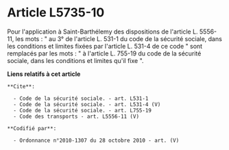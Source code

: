 # Article L5735-10

Pour l'application à Saint-Barthélemy des dispositions de l'article L. 5556-11, les mots : " au 3° de l'article L. 531-1 du
code de la sécurité sociale, dans les conditions et limites fixées par l'article L. 531-4 de ce code " sont remplacés par les
mots : " à l'article L. 755-19 du code de la sécurité sociale, dans les conditions et limites qu'il fixe ".

**Liens relatifs à cet article**

	**Cite**:

	  - Code de la sécurité sociale. - art. L531-1
	  - Code de la sécurité sociale. - art. L531-4 (V)
	  - Code de la sécurité sociale. - art. L755-19
	  - Code des transports - art. L5556-11 (V)

	**Codifié par**:

	  - Ordonnance n°2010-1307 du 28 octobre 2010 - art. (V)
